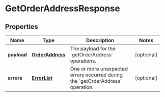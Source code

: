 
# GetOrderAddressResponse

## Properties
Name | Type | Description | Notes
------------ | ------------- | ------------- | -------------
**payload** | [**OrderAddress**](OrderAddress.md) | The payload for the &#x60;getOrderAddress&#x60; operations. |  [optional]
**errors** | [**ErrorList**](ErrorList.md) | One or more unexpected errors occurred during the &#x60;getOrderAddress&#x60; operation. |  [optional]



